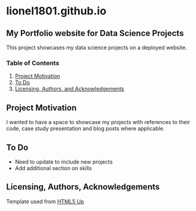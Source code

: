 # lionel1801.github.io
## My Portfolio website for Data Science Projects
This project showcases my data science projects on a deployed website.



### Table of Contents

1.  [Project Motivation](#motivation)
2.  [To Do](#Todo)
3. [Licensing, Authors, and Acknowledgements](#licensing)

## Project Motivation<a name="motivation"></a>
I wanted to have a space to showcase my projects with references to their code, case study presentation and blog posts where applicable.

## To Do <a name="Todo"></a>
- Need to update to include new projects
- Add additional section on skills 

## Licensing, Authors, Acknowledgements<a name="licensing"></a>
Template used from [HTML5 Up](www.html5up.net)

